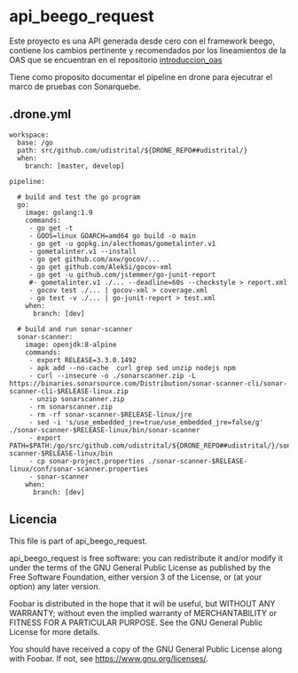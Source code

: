 # api_beego_request
Este proyecto es una API generada desde cero con el framework beego, contiene los cambios pertinente y recomendados por los lineamientos de la OAS que se encuentran en el repositorio [introduccion_oas](https://github.com/udistrital/introduccion_oas)

Tiene como proposito documentar el pipeline en drone para ejecutrar el marco de pruebas con Sonarquebe.

## .drone.yml

    workspace:
      base: /go
      path: src/github.com/udistrital/${DRONE_REPO##udistrital/}
      when:
        branch: [master, develop]
        
    pipeline:

      # build and test the go program
      go:
        image: golang:1.9
        commands:
         - go get -t
         - GOOS=linux GOARCH=amd64 go build -o main
         - go get -u gopkg.in/alecthomas/gometalinter.v1
         - gometalinter.v1 --install
         - go get github.com/axw/gocov/...
         - go get github.com/AlekSi/gocov-xml
         - go get -u github.com/jstemmer/go-junit-report
         #- gometalinter.v1 ./... --deadline=60s --checkstyle > report.xml
         - gocov test ./... | gocov-xml > coverage.xml
         - go test -v ./... | go-junit-report > test.xml
        when:
          branch: [dev]

      # build and run sonar-scanner
      sonar-scanner:
        image: openjdk:8-alpine
        commands:
         - export RELEASE=3.3.0.1492
         - apk add --no-cache  curl grep sed unzip nodejs npm
         - curl --insecure -o ./sonarscanner.zip -L https://binaries.sonarsource.com/Distribution/sonar-scanner-cli/sonar-scanner-cli-$RELEASE-linux.zip
         - unzip sonarscanner.zip
         - rm sonarscanner.zip
         - rm -rf sonar-scanner-$RELEASE-linux/jre
         - sed -i 's/use_embedded_jre=true/use_embedded_jre=false/g' ./sonar-scanner-$RELEASE-linux/bin/sonar-scanner
         - export PATH=$PATH:/go/src/github.com/udistrital/${DRONE_REPO##udistrital/}/sonar-scanner-$RELEASE-linux/bin
         - cp sonar-project.properties ./sonar-scanner-$RELEASE-linux/conf/sonar-scanner.properties
         - sonar-scanner
        when:
          branch: [dev]


## Licencia

This file is part of api_beego_request.

api_beego_request is free software: you can redistribute it and/or modify
it under the terms of the GNU General Public License as published by
the Free Software Foundation, either version 3 of the License, or
(at your option) any later version.

Foobar is distributed in the hope that it will be useful,
but WITHOUT ANY WARRANTY; without even the implied warranty of
MERCHANTABILITY or FITNESS FOR A PARTICULAR PURPOSE.  See the
GNU General Public License for more details.

You should have received a copy of the GNU General Public License
along with Foobar.  If not, see <https://www.gnu.org/licenses/>.

